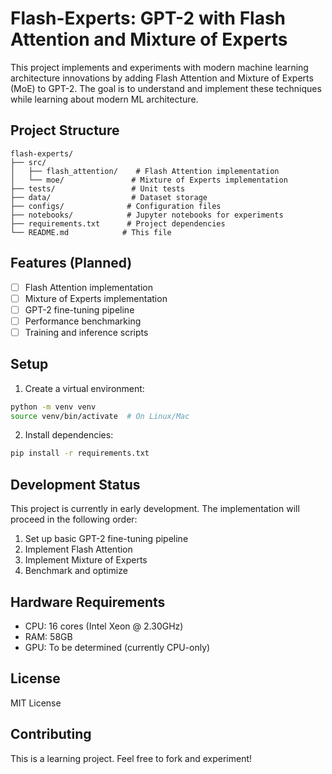 # Flash-Experts: GPT-2 with Flash Attention and Mixture of Experts

This project implements and experiments with modern machine learning architecture innovations by adding Flash Attention and Mixture of Experts (MoE) to GPT-2. The goal is to understand and implement these techniques while learning about modern ML architecture.

## Project Structure

```
flash-experts/
├── src/
│   ├── flash_attention/    # Flash Attention implementation
│   └── moe/               # Mixture of Experts implementation
├── tests/                 # Unit tests
├── data/                  # Dataset storage
├── configs/              # Configuration files
├── notebooks/            # Jupyter notebooks for experiments
├── requirements.txt      # Project dependencies
└── README.md            # This file
```

## Features (Planned)

- [ ] Flash Attention implementation
- [ ] Mixture of Experts implementation
- [ ] GPT-2 fine-tuning pipeline
- [ ] Performance benchmarking
- [ ] Training and inference scripts

## Setup

1. Create a virtual environment:
```bash
python -m venv venv
source venv/bin/activate  # On Linux/Mac
```

2. Install dependencies:
```bash
pip install -r requirements.txt
```

## Development Status

This project is currently in early development. The implementation will proceed in the following order:

1. Set up basic GPT-2 fine-tuning pipeline
2. Implement Flash Attention
3. Implement Mixture of Experts
4. Benchmark and optimize

## Hardware Requirements

- CPU: 16 cores (Intel Xeon @ 2.30GHz)
- RAM: 58GB
- GPU: To be determined (currently CPU-only)

## License

MIT License

## Contributing

This is a learning project. Feel free to fork and experiment!
